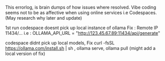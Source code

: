 This errorlog, is brain dumps of how issues where resolved. Vibe coding seems not to be as affective when using online services i.e Codespaces. (May research why later and update)

1st run 
codespace doesnt pick up local instance of ollama
Fix : Remote IP <home>11434/...
i.e : OLLAMA_API_URL = "http://123.45.67.89:11434/api/generate"


codespace didnt pick up local models, 
Fix curl -fsSL https://ollama.com/install.sh | sh , ollama serve, ollama pull <model>
(might add a local version of fix)
